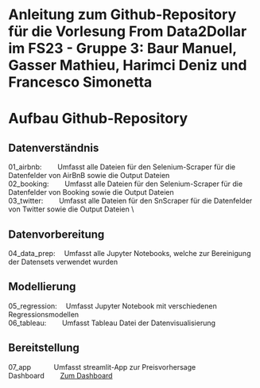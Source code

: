 # Anleitung zum Github-Repository für die Vorlesung From Data2Dollar im FS23 - Gruppe 3: Baur Manuel, Gasser Mathieu, Harimci Deniz und Francesco Simonetta

# Aufbau Github-Repository
## Datenverständnis
01_airbnb:      &emsp;&emsp;Umfasst alle Dateien für den Selenium-Scraper für die Datenfelder von AirBnB sowie die Output Dateien \
02_booking:     &emsp;&emsp;Umfasst alle Dateien für den Selenium-Scraper für die Datenfelder von Booking sowie die Output Dateien \
03_twitter:     &emsp;&emsp;Umfasst alle Dateien für den SnScraper für die Datenfelder von Twitter sowie die Output Dateien \
## Datenvorbereitung
04_data_prep:   &emsp;Umfasst alle Jupyter Notebooks, welche zur Bereinigung der Datensets verwendet wurden
## Modellierung
05_regression:  &emsp;Umfasst Jupyter Notebook mit verschiedenen Regressionsmodellen \
06_tableau:     &emsp;&emsp;Umfasst Tableau Datei der Datenvisualisierung
## Bereitstellung
07_app          &emsp;&emsp;&emsp;Umfasst streamlit-App zur Preisvorhersage \
Dashboard       &emsp;&emsp;[Zum Dashboard](https://public.tableau.com/app/profile/francesco.simonetta/viz/AnalyticsDashboard-InfluenceonthePricing/Dashboard4?publish=yes)
